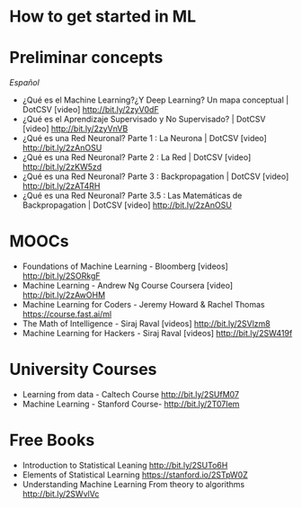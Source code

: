 # How to get started in ML

# Preliminar concepts
_Español_
* ¿Qué es el Machine Learning?¿Y Deep Learning? Un mapa conceptual | DotCSV [video] http://bit.ly/2zyV0dF
* ¿Qué es el Aprendizaje Supervisado y No Supervisado? | DotCSV [video] http://bit.ly/2zyVnVB
* ¿Qué es una Red Neuronal? Parte 1 : La Neurona | DotCSV [video] http://bit.ly/2zAnOSU
* ¿Qué es una Red Neuronal? Parte 2 : La Red | DotCSV [video] http://bit.ly/2zKW5zd
* ¿Qué es una Red Neuronal? Parte 3 : Backpropagation | DotCSV [video] http://bit.ly/2zAT4RH
* ¿Qué es una Red Neuronal? Parte 3.5 : Las Matemáticas de Backpropagation | DotCSV [video] http://bit.ly/2zAnOSU

# MOOCs
* Foundations of Machine Learning - Bloomberg [videos] http://bit.ly/2SORkgF
* Machine Learning - Andrew Ng Course Coursera [video] http://bit.ly/2zAwOHM
* Machine Learning for Coders - Jeremy Howard & Rachel Thomas https://course.fast.ai/ml
* The Math of Intelligence - Siraj Raval [videos] http://bit.ly/2SVlzm8
* Machine Learning for Hackers - Siraj Raval [videos] http://bit.ly/2SW419f

# University Courses
* Learning from data - Caltech Course  http://bit.ly/2SUfM07
* Machine Learning - Stanford Course- http://bit.ly/2T07Iem

# Free Books
* Introduction to Statistical Leaning http://bit.ly/2SUTo6H
* Elements of Statistical Learning https://stanford.io/2STpW0Z
* Understanding Machine Learning From theory to algorithms http://bit.ly/2SWvlVc


